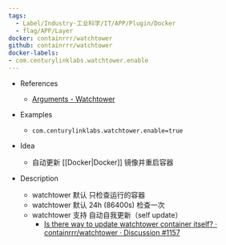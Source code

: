```yaml
---
tags:
  - Label/Industry-工业科学/IT/APP/Plugin/Docker
  - flag/APP/Layer
docker: containrrr/watchtower
github: containrrr/watchtower
docker-labels:
- com.centurylinklabs.watchtower.enable
---
```


- References
    - [Arguments - Watchtower](https://containrrr.dev/watchtower/arguments/)

- Examples
    - `com.centurylinklabs.watchtower.enable=true`

- Idea
    - 自动更新 [[Docker|Docker]] 镜像并重启容器

- Description
    - watchtower 默认 只检查运行的容器
    - watchtower 默认 24h (86400s) 检查一次
    - watchtower 支持 自动自我更新（self update）
        - [Is there way to update watchtower container itself? · containrrr/watchtower · Discussion #1157](https://github.com/containrrr/watchtower/discussions/1157)
